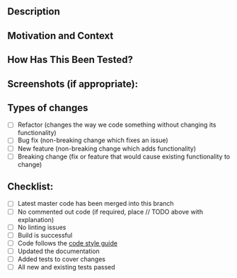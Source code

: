 <!--- Provide a general summary of your changes in the Title above -->

## Description
<!--- Describe your changes in detail -->

## Motivation and Context
<!--- Why is this change required? What problem does it solve? -->
<!--- If it fixes an open issue, please link to the issue here. -->

## How Has This Been Tested?
<!--- Please describe in detail how you tested your changes. -->
<!--- Include details of your testing environment, and the tests you ran to -->
<!--- see how your change affects other areas of the code, etc. -->

## Screenshots (if appropriate):

## Types of changes
<!--- What types of changes does your code introduce? Put an `x` in all the boxes that apply: -->
- [ ] Refactor (changes the way we code something without changing its functionality)
- [ ] Bug fix (non-breaking change which fixes an issue)
- [ ] New feature (non-breaking change which adds functionality)
- [ ] Breaking change (fix or feature that would cause existing functionality to change)

## Checklist:
<!--- Review the list before submitting your pull request -->
<!--- Leave the list intact for the code reviewer's use -->
- [ ] Latest master code has been merged into this branch
- [ ] No commented out code (if required, place // TODO above with explanation)
- [ ] No linting issues
- [ ] Build is successful
- [ ] Code follows the [code style guide](https://github.com/eventbrite/britecharts/blob/master/CODESTYLEGUIDE.md)
- [ ] Updated the documentation
- [ ] Added tests to cover changes
- [ ] All new and existing tests passed